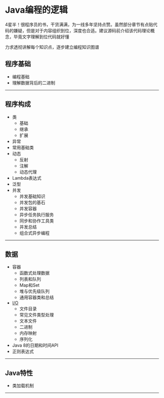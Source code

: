 #   Java编程的逻辑

4星半！很程序员的书，干货满满，为一线多年坚持点赞。虽然部分章节有点贴代码的嫌疑，但是对于内容组织到位，深度也合适。建议源码前介绍该代码理论概念，毕竟文字理解到位代码就好懂

力求透彻讲解每个知识点，逐步建立编程知识图谱

##  程序基础
-   编程基础
-   理解数据背后的二进制

----

##  程序构成
-   类
    -   基础
    -   继承
    -   扩展
-   异常
-   常用基础类
-   动态
    -   反射
    -   注解
    -   动态代理
-   Lambda表达式
-   泛型
-   并发
    -   并发基础知识
    -   并发包的基石
    -   并发容器
    -   异步任务执行服务
    -   同步和协作工具类
    -   并发总结
    -   组合式异步编程

----

##  数据
-   容器
    -   函数式处理数据
    -   列表和队列
    -   Map和Set
    -   堆与优先级队列
    -   通用容器类和总结
-   [I/O](io.md)
    -   文件目录
    -   常见文件类型处理
    -   文本文件
    -   二进制
    -   内存映射
    -   序列化
-   Java 8的日期和时间API
-   正则表达式

----

##  Java特性
-   类加载机制

----